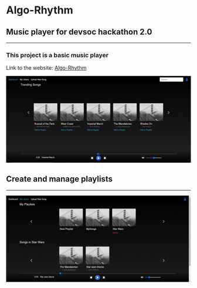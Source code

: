 # Algo-Rhythm
## Music player for devsoc hackathon 2.0
---

### This project is a basic music player
Link to the website: [Algo-Rhythm](algo-rhythm.herokuapp.com)

![Dashboard](/images/dash.png)

## Create and manage playlists
---

![Library](/images/lib.png)
